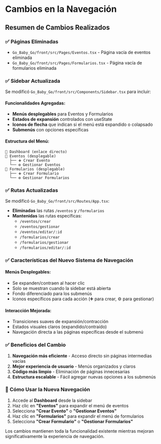 # Cambios en la Navegación

## Resumen de Cambios Realizados

### ✅ **Páginas Eliminadas**
- `Go_Baby_Go/front/src/Pages/Eventos.tsx` - Página vacía de eventos eliminada
- `Go_Baby_Go/front/src/Pages/Formularios.tsx` - Página vacía de formularios eliminada

### ✅ **Sidebar Actualizada**
Se modificó `Go_Baby_Go/front/src/Components/Sidebar.tsx` para incluir:

#### **Funcionalidades Agregadas:**
- **Menús desplegables** para Eventos y Formularios
- **Estados de expansión** controlados con useState
- **Iconos de flecha** que indican si el menú está expandido o colapsado
- **Submenús** con opciones específicas

#### **Estructura del Menú:**
```
📁 Dashboard (enlace directo)
📁 Eventos (desplegable)
  ├── ➕ Crear Evento
  └── ⚙️ Gestionar Eventos
📁 Formularios (desplegable)
  ├── ➕ Crear Formulario  
  └── ⚙️ Gestionar Formularios
```

### ✅ **Rutas Actualizadas**
Se modificó `Go_Baby_Go/front/src/Routes/App.tsx`:
- **Eliminadas** las rutas `/eventos` y `/formularios` 
- **Mantenidas** las rutas específicas:
  - `/eventos/crear`
  - `/eventos/gestionar`
  - `/eventos/editar/:id`
  - `/formularios/crear`
  - `/formularios/gestionar`
  - `/formularios/editar/:id`

### ✅ **Características del Nuevo Sistema de Navegación**

#### **Menús Desplegables:**
- Se expanden/contraen al hacer clic
- Solo se muestran cuando la sidebar está abierta
- Fondo diferenciado para los submenús
- Iconos específicos para cada acción (➕ para crear, ⚙️ para gestionar)

#### **Interacción Mejorada:**
- Transiciones suaves de expansión/contracción
- Estados visuales claros (expandido/contraído)
- Navegación directa a las páginas específicas desde el submenú

### ✅ **Beneficios del Cambio**
1. **Navegación más eficiente** - Acceso directo sin páginas intermedias vacías
2. **Mejor experiencia de usuario** - Menús organizados y claros
3. **Código más limpio** - Eliminación de páginas innecesarias
4. **Estructura escalable** - Fácil agregar nuevas opciones a los submenús

### 🎯 **Cómo Usar la Nueva Navegación**
1. Accede al **Dashboard** desde la sidebar
2. Haz clic en **"Eventos"** para expandir el menú de eventos
3. Selecciona **"Crear Evento"** o **"Gestionar Eventos"**
4. Haz clic en **"Formularios"** para expandir el menú de formularios  
5. Selecciona **"Crear Formulario"** o **"Gestionar Formularios"**

Los cambios mantienen toda la funcionalidad existente mientras mejoran significativamente la experiencia de navegación. 